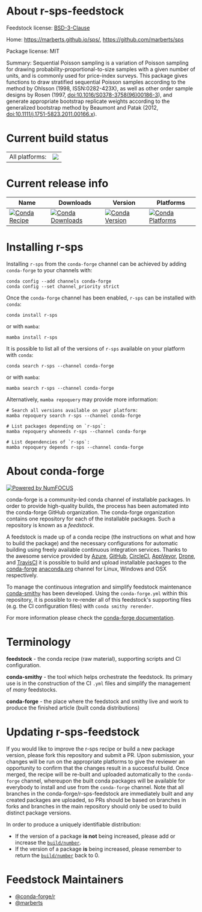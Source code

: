 About r-sps-feedstock
=====================

Feedstock license: [BSD-3-Clause](https://github.com/conda-forge/r-sps-feedstock/blob/main/LICENSE.txt)

Home: https://marberts.github.io/sps/, https://github.com/marberts/sps

Package license: MIT

Summary: Sequential Poisson sampling is a variation of Poisson sampling for drawing probability-proportional-to-size samples with a given number of units, and is commonly used for price-index surveys. This package gives functions to draw stratified sequential Poisson samples according to the method by Ohlsson (1998, ISSN:0282-423X), as well as other order sample designs by Rosen (1997, <doi:10.1016/S0378-3758(96)00186-3>), and generate appropriate bootstrap replicate weights according to the generalized bootstrap method by Beaumont and Patak (2012, <doi:10.1111/j.1751-5823.2011.00166.x>).

Current build status
====================


<table><tr><td>All platforms:</td>
    <td>
      <a href="https://dev.azure.com/conda-forge/feedstock-builds/_build/latest?definitionId=21605&branchName=main">
        <img src="https://dev.azure.com/conda-forge/feedstock-builds/_apis/build/status/r-sps-feedstock?branchName=main">
      </a>
    </td>
  </tr>
</table>

Current release info
====================

| Name | Downloads | Version | Platforms |
| --- | --- | --- | --- |
| [![Conda Recipe](https://img.shields.io/badge/recipe-r--sps-green.svg)](https://anaconda.org/conda-forge/r-sps) | [![Conda Downloads](https://img.shields.io/conda/dn/conda-forge/r-sps.svg)](https://anaconda.org/conda-forge/r-sps) | [![Conda Version](https://img.shields.io/conda/vn/conda-forge/r-sps.svg)](https://anaconda.org/conda-forge/r-sps) | [![Conda Platforms](https://img.shields.io/conda/pn/conda-forge/r-sps.svg)](https://anaconda.org/conda-forge/r-sps) |

Installing r-sps
================

Installing `r-sps` from the `conda-forge` channel can be achieved by adding `conda-forge` to your channels with:

```
conda config --add channels conda-forge
conda config --set channel_priority strict
```

Once the `conda-forge` channel has been enabled, `r-sps` can be installed with `conda`:

```
conda install r-sps
```

or with `mamba`:

```
mamba install r-sps
```

It is possible to list all of the versions of `r-sps` available on your platform with `conda`:

```
conda search r-sps --channel conda-forge
```

or with `mamba`:

```
mamba search r-sps --channel conda-forge
```

Alternatively, `mamba repoquery` may provide more information:

```
# Search all versions available on your platform:
mamba repoquery search r-sps --channel conda-forge

# List packages depending on `r-sps`:
mamba repoquery whoneeds r-sps --channel conda-forge

# List dependencies of `r-sps`:
mamba repoquery depends r-sps --channel conda-forge
```


About conda-forge
=================

[![Powered by
NumFOCUS](https://img.shields.io/badge/powered%20by-NumFOCUS-orange.svg?style=flat&colorA=E1523D&colorB=007D8A)](https://numfocus.org)

conda-forge is a community-led conda channel of installable packages.
In order to provide high-quality builds, the process has been automated into the
conda-forge GitHub organization. The conda-forge organization contains one repository
for each of the installable packages. Such a repository is known as a *feedstock*.

A feedstock is made up of a conda recipe (the instructions on what and how to build
the package) and the necessary configurations for automatic building using freely
available continuous integration services. Thanks to the awesome service provided by
[Azure](https://azure.microsoft.com/en-us/services/devops/), [GitHub](https://github.com/),
[CircleCI](https://circleci.com/), [AppVeyor](https://www.appveyor.com/),
[Drone](https://cloud.drone.io/welcome), and [TravisCI](https://travis-ci.com/)
it is possible to build and upload installable packages to the
[conda-forge](https://anaconda.org/conda-forge) [anaconda.org](https://anaconda.org/)
channel for Linux, Windows and OSX respectively.

To manage the continuous integration and simplify feedstock maintenance
[conda-smithy](https://github.com/conda-forge/conda-smithy) has been developed.
Using the ``conda-forge.yml`` within this repository, it is possible to re-render all of
this feedstock's supporting files (e.g. the CI configuration files) with ``conda smithy rerender``.

For more information please check the [conda-forge documentation](https://conda-forge.org/docs/).

Terminology
===========

**feedstock** - the conda recipe (raw material), supporting scripts and CI configuration.

**conda-smithy** - the tool which helps orchestrate the feedstock.
                   Its primary use is in the construction of the CI ``.yml`` files
                   and simplify the management of *many* feedstocks.

**conda-forge** - the place where the feedstock and smithy live and work to
                  produce the finished article (built conda distributions)


Updating r-sps-feedstock
========================

If you would like to improve the r-sps recipe or build a new
package version, please fork this repository and submit a PR. Upon submission,
your changes will be run on the appropriate platforms to give the reviewer an
opportunity to confirm that the changes result in a successful build. Once
merged, the recipe will be re-built and uploaded automatically to the
`conda-forge` channel, whereupon the built conda packages will be available for
everybody to install and use from the `conda-forge` channel.
Note that all branches in the conda-forge/r-sps-feedstock are
immediately built and any created packages are uploaded, so PRs should be based
on branches in forks and branches in the main repository should only be used to
build distinct package versions.

In order to produce a uniquely identifiable distribution:
 * If the version of a package **is not** being increased, please add or increase
   the [``build/number``](https://docs.conda.io/projects/conda-build/en/latest/resources/define-metadata.html#build-number-and-string).
 * If the version of a package **is** being increased, please remember to return
   the [``build/number``](https://docs.conda.io/projects/conda-build/en/latest/resources/define-metadata.html#build-number-and-string)
   back to 0.

Feedstock Maintainers
=====================

* [@conda-forge/r](https://github.com/orgs/conda-forge/teams/r/)
* [@marberts](https://github.com/marberts/)

